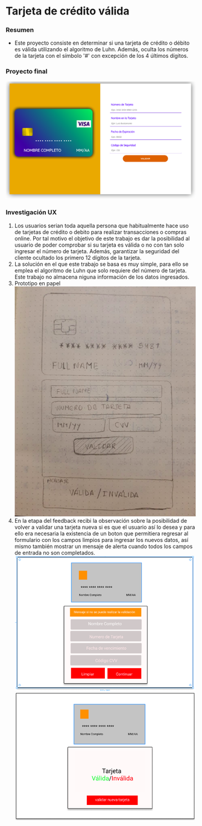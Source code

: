 # Tarjeta de crédito válida

### Resumen
* Este proyecto consiste en determinar si una tarjeta de crédito o débito es válida utilizando el algoritmo de Luhn. Además, oculta los números de la tarjeta con el símbolo '#' con excepción de los 4 últimos dígitos.

### Proyecto final
![](src/img/finalProject.png)
### Investigación UX

  1. Los usuarios serian toda aquella persona que habitualmente hace  uso de tarjetas de crédito o debito para realizar transacciones o compras online. Por tal motivo el objetivo de este trabajo es dar la posibilidad al usuario de poder comprobar si su tarjeta es válida o no con tan solo ingresar el número de tarjeta. Además, garantizar la seguridad del cliente ocultado los primero 12 dígitos de la tarjeta.
  2. La solución en el que este trabajo se basa es muy simple, para ello se emplea el algoritmo de Luhn que solo requiere del número de tarjeta. Este trabajo no almacena niguna información de los datos ingresados.
  3. Prototipo en papel
  ![](src/img/prototipo.png)
  4. En la etapa del feedback recibi la observación sobre la posibilidad de volver a validar una tarjeta nueva si es que el usuario así lo desea y para ello era necesaria la existencia de un boton que permitiera regresar al formulario con los campos limpios para ingresar los nuevos datos, así mismo también mostrar un mensaje de alerta cuando todos los campos de entrada no son completados. 
  ![](src/img/screen1.png) ![](src/img/screen2.png)  
